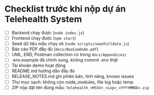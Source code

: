 # Checklist trước khi nộp dự án Telehealth System

- [ ] Backend chạy được (`node index.js`)
- [ ] Frontend chạy được (`npm start`)
- [ ] Seed dữ liệu mẫu chạy ok (`node scripts/seedfulldata.js`)
- [ ] Báo cáo PDF đầy đủ (`docs/BaoCaoDoAn.pdf`)
- [ ] UML, ERD, Postman collection có trong `docs/Appendices/`
- [ ] .env.example đã chỉnh xong, không commit .env thật
- [ ] Tài khoản demo hoạt động
- [ ] README.md hướng dẫn đầy đủ
- [ ] RELEASE_NOTES.md ghi phiên bản, tính năng, known issues
- [ ] Thư mục sạch: không còn node_modules, file log hoặc temp
- [ ] ZIP nộp đặt tên đúng mẫu: `Telehealth_<MSSV>_<Lop>_<YYYYMMDD>.zip`